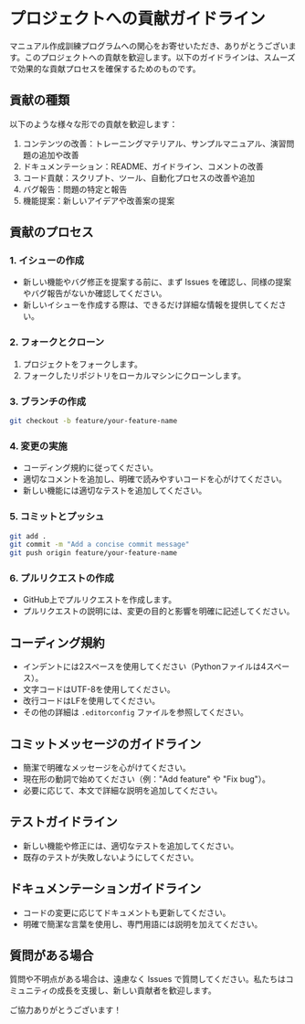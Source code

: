 # プロジェクトへの貢献ガイドライン

マニュアル作成訓練プログラムへの関心をお寄せいただき、ありがとうございます。このプロジェクトへの貢献を歓迎します。以下のガイドラインは、スムーズで効果的な貢献プロセスを確保するためのものです。

## 貢献の種類

以下のような様々な形での貢献を歓迎します：

1. コンテンツの改善：トレーニングマテリアル、サンプルマニュアル、演習問題の追加や改善
2. ドキュメンテーション：README、ガイドライン、コメントの改善
3. コード貢献：スクリプト、ツール、自動化プロセスの改善や追加
4. バグ報告：問題の特定と報告
5. 機能提案：新しいアイデアや改善案の提案

## 貢献のプロセス

### 1. イシューの作成

- 新しい機能やバグ修正を提案する前に、まず Issues を確認し、同様の提案やバグ報告がないか確認してください。
- 新しいイシューを作成する際は、できるだけ詳細な情報を提供してください。

### 2. フォークとクローン

1. プロジェクトをフォークします。
2. フォークしたリポジトリをローカルマシンにクローンします。

### 3. ブランチの作成

```bash
git checkout -b feature/your-feature-name
```

### 4. 変更の実施

- コーディング規約に従ってください。
- 適切なコメントを追加し、明確で読みやすいコードを心がけてください。
- 新しい機能には適切なテストを追加してください。

### 5. コミットとプッシュ

```bash
git add .
git commit -m "Add a concise commit message"
git push origin feature/your-feature-name
```

### 6. プルリクエストの作成

- GitHub上でプルリクエストを作成します。
- プルリクエストの説明には、変更の目的と影響を明確に記述してください。

## コーディング規約

- インデントには2スペースを使用してください（Pythonファイルは4スペース）。
- 文字コードはUTF-8を使用してください。
- 改行コードはLFを使用してください。
- その他の詳細は `.editorconfig` ファイルを参照してください。

## コミットメッセージのガイドライン

- 簡潔で明確なメッセージを心がけてください。
- 現在形の動詞で始めてください（例："Add feature" や "Fix bug"）。
- 必要に応じて、本文で詳細な説明を追加してください。

## テストガイドライン

- 新しい機能や修正には、適切なテストを追加してください。
- 既存のテストが失敗しないようにしてください。

## ドキュメンテーションガイドライン

- コードの変更に応じてドキュメントも更新してください。
- 明確で簡潔な言葉を使用し、専門用語には説明を加えてください。

## 質問がある場合

質問や不明点がある場合は、遠慮なく Issues で質問してください。私たちはコミュニティの成長を支援し、新しい貢献者を歓迎します。

ご協力ありがとうございます！
